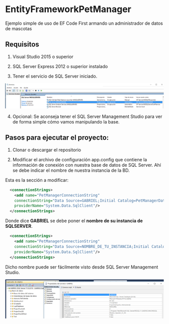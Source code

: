 # EntityFrameworkPetManager
Ejemplo simple de uso de EF Code First armando un administrador de datos de mascotas

## Requisitos

1) Visual Studio 2015 o superior

2) SQL Server Express 2012 o superior instalado

3) Tener el servicio de SQL Server iniciado.

![image](https://github.com/ORT-DA1/EntityFrameworkPetManager/blob/master/img/service.png)

4) Opcional: Se aconseja tener el SQL Server Management Studio para ver de forma simple cómo vamos manipulando la base.

## Pasos para ejecutar el proyecto:

1) Clonar o descargar el repositorio

2) Modificar el archivo de configuración app.config que contiene la información de conexión con nuestra base de datos de SQL Server. Ahí se debe indicar el nombre de nuestra instancia de la BD.

Esta es la sección a modificar:

```xml
  <connectionStrings>
    <add name="PetManagerConnectionString"
    connectionString="Data Source=GABRIEL;Initial Catalog=PetManagerDatabase;Integrated Security=true"
    providerName="System.Data.SqlClient"/>
  </connectionStrings>
 ```

Donde dice **GABRIEL** se debe poner el **nombre de su instancia de SQLSERVER**.

```xml
  <connectionStrings>
    <add name="PetManagerConnectionString"
    connectionString="Data Source=NOMBRE_DE_TU_INSTANCIA;Initial Catalog=PetManagerDatabase;Integrated Security=true"
    providerName="System.Data.SqlClient"/>
  </connectionStrings>
```  

Dicho nombre puede ser fácilmente visto desde SQL Server Management Studio.

![image](https://github.com/ORT-DA1/EntityFrameworkPetManager/blob/master/img/nombreinstancia.png)

